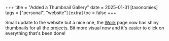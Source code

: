 +++
title = "Added a Thumbnail Gallery"
date = 2025-01-31
[taxonomies]
  tags = ["personal", "website"]
[extra]
  toc = false
+++

Small update to the website but a nice one, the [Work](@work/_index.md) page now has shiny thumbnails for all the projects. Bit more visual now and it's easier to click on everything that's been done!
